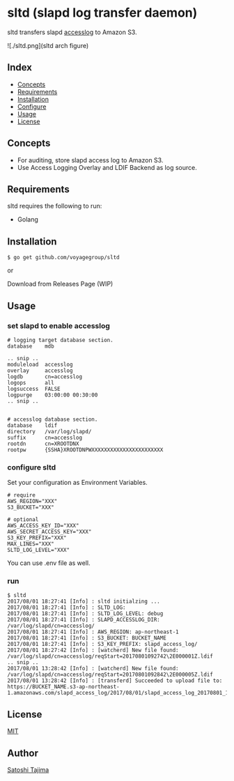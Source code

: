 # sltd (**s**lapd **l**og **t**ransfer **d**aemon)

sltd transfers slapd [accesslog](http://www.openldap.org/doc/admin24/overlays.html#Access%20Logging) to Amazon S3.

![./sltd.png](sltd arch figure)

## Index

* [Concepts](#concepts)
* [Requirements](#requirements)
* [Installation](#installation)
* [Configure](#configure)
* [Usage](#usage)
* [License](#license)

## Concepts

* For auditing, store slapd access log to Amazon S3.
* Use Access Logging Overlay and LDIF Backend as log source.

## Requirements

sltd requires the following to run:

* Golang

## Installation

```
$ go get github.com/voyagegroup/sltd
```

or

Download from Releases Page (WIP)

## Usage

### set slapd to enable accesslog

```
# logging target database section.
database    mdb

.. snip ..
moduleload  accesslog
overlay     accesslog
logdb       cn=accesslog
logops      all
logsuccess  FALSE
logpurge    03:00:00 00:30:00
.. snip ..


# accesslog database section.
database    ldif
directory   /var/log/slapd/
suffix      cn=accesslog
rootdn      cn=XROOTDNX
rootpw      {SSHA}XROOTDNPWXXXXXXXXXXXXXXXXXXXXXXX
```

### configure sltd

Set your configuration as Environment Variables.
```
# require
AWS_REGION="XXX"
S3_BUCKET="XXX"

# optional
AWS_ACCESS_KEY_ID="XXX"
AWS_SECRET_ACCESS_KEY="XXX"
S3_KEY_PREFIX="XXX"
MAX_LINES="XXX"
SLTD_LOG_LEVEL="XXX"
```
You can use .env file as well.

### run

```
$ sltd
2017/08/01 18:27:41 [Info] : sltd initialzing ...
2017/08/01 18:27:41 [Info] : SLTD_LOG:
2017/08/01 18:27:41 [Info] : SLTD_LOG_LEVEL: debug
2017/08/01 18:27:41 [Info] : SLAPD_ACCESSLOG_DIR: /var/log/slapd/cn=accesslog/
2017/08/01 18:27:41 [Info] : AWS_REGION: ap-northeast-1
2017/08/01 18:27:41 [Info] : S3_BUCKET: BUCKET_NAME
2017/08/01 18:27:41 [Info] : S3_KEY_PREFIX: slapd_access_log/
2017/08/01 18:27:42 [Info] : [watcherd] New file found: /var/log/slapd/cn=accesslog/reqStart=20170801092742\2E000001Z.ldif
.. snip ..
2017/08/01 13:28:42 [Info] : [watcherd] New file found: /var/log/slapd/cn=accesslog/reqStart=20170801092842\2E000005Z.ldif
2017/08/01 13:28:42 [Info] : [transferd] Succeeded to upload file to: https://BUCKET_NAME.s3-ap-northeast-1.amazonaws.com/slapd_access_log/2017/08/01/slapd_access_log_20170801_132842_y7uukhxdba.jsonl.gz
```

## License

[MIT](./LICENSE.txt)

## Author

[Satoshi Tajima](https://github.com/s-tajima)
